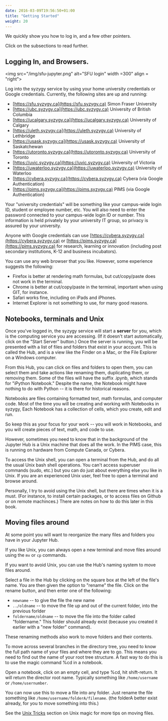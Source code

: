 ```yaml
---
date: 2016-03-09T19:56:50+01:00
title: "Getting Started"
weight: 20
---
```


We quickly show you how to log in, and a few other pointers. 

Click on the subsections to read further. 


## Logging In, and Browsers.

<img src="/img/sfu-jupyter.png" alt="SFU login" 
	width =300" align = "right">


Log into the syzygy service by using your home university credentials or Google
credentials. Currently, the following sites are up and running:

* [https://sfu.syzygy.ca](https://sfu.syzygy.ca) Simon Fraser University
* [https://ubc.syzygy.ca](https://ubc.syzygy.ca) University of British Columbia
* [https://ucalgary.syzygy.ca](https://ucalgary.syzygy.ca) University of
  Calgary
* [https://uleth.syzygy.ca](https://uleth.syzygy.ca) University of Lethbridge
* [https://usask.syzygy.ca](https://usask.syzygy.ca) University of Saskatchewan
* [https://utoronto.syzygy.ca](https://utoronto.syzygy.ca) University of Toronto
* [https://uvic.syzygy.ca](https://uvic.syzygy.ca) University of Victoria
* [https://uwaterloo.syzygy.ca](https://uwaterloo.syzygy.ca) University of Waterloo
* [https://cybera.syzygy.ca](https://cybera.syzygy.ca) Cybera (via Google Authentication)
* [https://pims.syzygy.ca](https://pims.syzygy.ca) PIMS (via Google Authentication)

Your "university credentials" will be something like your campus-wide login ID,
student or employee number, etc. You will also need to enter the password
connected to your campus-wide login ID or number. This information is held
privately by your university IT group, so privacy is assured by your university. 

Anyone with Google credentials can use
[https://cybera.syzygy.ca](https://cybera.syzygy.ca) or
[https://pims.syzygy.ca](https://pims.syzygy.ca) for research, learning or
innovation (including post secondary institutions, K-12 and business
incubators).

You can use any web browser that you like. However, some experience suggests the following:
- Firefox is better at rendering math formulas, but cut/copy/paste does not work in the terminal.
- Chrome is better at cut/copy/paste in the terminal, important when using GIT, for instance.
- Safari works fine, including on iPads and iPhones.
- Internet Explorer is not something to use, for many good reasons. 


## Notebooks, terminals and Unix

Once you've logged in, the syzygy service will start a **server** for you, which
is the computing service you are accessing. (If it doesn't start automatically,
click on the "Start Server" button.) Once the server is running, you will be
presented with a list of files and folders that exist in your account. This is
called the Hub, and is a view like the Finder on a Mac, or the File Explorer on
a Windows computer. 

From this Hub, you can click on files and folders to open them, you can select
them and take actions like renaming them, duplicating them, or removing them.
Some of the files will have the suffix .ipynb, which stands for "iPython
Notebook." Despite the name, the Notebook might have nothing to do with Python
-- it is there for historical reasons. 

Notebooks are files containing formatted text, math formulas, and computer code.
Most of the time you will be creating and working with Notebooks in syzygy,
Each Notebook has a collection of cells, which you create, edit and run. 

So keep this as your focus for your work -- you will work in Notebooks, and you
will create pieces of text, math, and code to use. 

However, sometimes you need to know that in the background of the Jupyter Hub is
a Unix machine that does all the work. In the PIMS case, this is running on
hardware from Compute Canada, or Cybera.

To access the Unix shell, you can open a terminal from the Hub, and do all the
usual Unix bash shell operations. You can't access superuser commands (sudo,
etc.) but you can do just about everything else you like in Unix. If you are an
experienced Unix user, feel free to open a terminal and browse around. 

Personally, I try to avoid using the Unix shell, but there are times when it is
a must. (For instance, to install certain packages, or to access files on Github
or on remote machinces.) There are notes on how to do this later in this book. 

## Moving files around

At some point you will want to reorganize the many files and folders you have in
your Jupyter Hub.

If you like Unix, you can always open a new terminal and move files around using
the `mv` or `cp` commands. 

If you want to avoid Unix, you can use the  Hub's naming system to move files around. 

Select a file in the Hub by clicking on the square box at the left of the file's
name. You are then given the option to "rename" the file. Click on the rename
button, and then enter one of the following:

  - `newname`  -- to give the file the new name
  - `../oldname` -- to move the file up and out of the current folder, into the
    previous forlder
  - `foldername/oldname` -- to move the file into the folder called "foldername."
    This folder should already exist (because you created it earlier with a "new
    folder" command).

These renaming methods also work to move folders and their contents.

To move across several branches in the directory tree, you need to know the full
path name of your files and where they are to go. This means you need to find
out the name of your root tree structure. A fast way to do this is to use the
magic command %cd in a notebook.

Open a notebook, click on an empty cell, and type %cd, hit shift-return. It will
return the director root name. Typically something like `/home/username` or
`/home/usernumber`.

You can now use this to move a file into any folder. Just rename the file
something like `/home/username/folderA/filename`. (the folderA better exist
already, for you to move something into this.)

See the [Unix Tricks](/unix-tricks/) section on Unix magic for more tips on
moving files.
